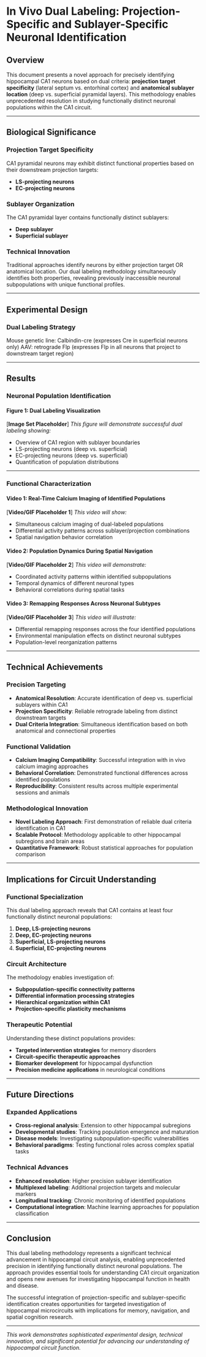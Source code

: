 # In Vivo Dual Labeling: Projection-Specific and Sublayer-Specific Neuronal Identification

## Overview

This document presents a novel approach for precisely identifying hippocampal CA1 neurons based on dual criteria: **projection target specificity** (lateral septum vs. entorhinal cortex) and **anatomical sublayer location** (deep vs. superficial pyramidal layers). This methodology enables unprecedented resolution in studying functionally distinct neuronal populations within the CA1 circuit.

---

## Biological Significance

### Projection Target Specificity
CA1 pyramidal neurons may exhibit distinct functional properties based on their downstream projection targets:
- **LS-projecting neurons**
- **EC-projecting neurons**

### Sublayer Organization
The CA1 pyramidal layer contains functionally distinct sublayers:
- **Deep sublayer**
- **Superficial sublayer**

### Technical Innovation
Traditional approaches identify neurons by either projection target OR anatomical location. Our dual labeling methodology simultaneously identifies both properties, revealing previously inaccessible neuronal subpopulations with unique functional profiles.

---

## Experimental Design

### Dual Labeling Strategy
Mouse genetic line: Calbindin-cre (expresses Cre in superficial neurons only)
AAV: retrograde Flp (expresses Flp in all neurons that project to downstream target region)

---

## Results

### Neuronal Population Identification

#### Figure 1: Dual Labeling Visualization
[**Image Set Placeholder**]
*This figure will demonstrate successful dual labeling showing:*
- Overview of CA1 region with sublayer boundaries
- LS-projecting neurons (deep vs. superficial)
- EC-projecting neurons (deep vs. superficial)
- Quantification of population distributions

---

### Functional Characterization

#### Video 1: Real-Time Calcium Imaging of Identified Populations
[**Video/GIF Placeholder 1**]
*This video will show:*
- Simultaneous calcium imaging of dual-labeled populations
- Differential activity patterns across sublayer/projection combinations
- Spatial navigation behavior correlation

#### Video 2: Population Dynamics During Spatial Navigation
[**Video/GIF Placeholder 2**]
*This video will demonstrate:*
- Coordinated activity patterns within identified subpopulations
- Temporal dynamics of different neuronal types
- Behavioral correlations during spatial tasks

#### Video 3: Remapping Responses Across Neuronal Subtypes
[**Video/GIF Placeholder 3**]
*This video will illustrate:*
- Differential remapping responses across the four identified populations
- Environmental manipulation effects on distinct neuronal subtypes
- Population-level reorganization patterns

---

## Technical Achievements

### Precision Targeting
- **Anatomical Resolution**: Accurate identification of deep vs. superficial sublayers within CA1
- **Projection Specificity**: Reliable retrograde labeling from distinct downstream targets
- **Dual Criteria Integration**: Simultaneous identification based on both anatomical and connectional properties

### Functional Validation
- **Calcium Imaging Compatibility**: Successful integration with in vivo calcium imaging approaches
- **Behavioral Correlation**: Demonstrated functional differences across identified populations
- **Reproducibility**: Consistent results across multiple experimental sessions and animals

### Methodological Innovation
- **Novel Labeling Approach**: First demonstration of reliable dual criteria identification in CA1
- **Scalable Protocol**: Methodology applicable to other hippocampal subregions and brain areas
- **Quantitative Framework**: Robust statistical approaches for population comparison

---

## Implications for Circuit Understanding

### Functional Specialization
This dual labeling approach reveals that CA1 contains at least four functionally distinct neuronal populations:
1. **Deep, LS-projecting neurons**
2. **Deep, EC-projecting neurons**
3. **Superficial, LS-projecting neurons**
4. **Superficial, EC-projecting neurons**

### Circuit Architecture
The methodology enables investigation of:
- **Subpopulation-specific connectivity patterns**
- **Differential information processing strategies**
- **Hierarchical organization within CA1**
- **Projection-specific plasticity mechanisms**

### Therapeutic Potential
Understanding these distinct populations provides:
- **Targeted intervention strategies** for memory disorders
- **Circuit-specific therapeutic approaches**
- **Biomarker development** for hippocampal dysfunction
- **Precision medicine applications** in neurological conditions

---

## Future Directions

### Expanded Applications
- **Cross-regional analysis**: Extension to other hippocampal subregions
- **Developmental studies**: Tracking population emergence and maturation
- **Disease models**: Investigating subpopulation-specific vulnerabilities
- **Behavioral paradigms**: Testing functional roles across complex spatial tasks

### Technical Advances
- **Enhanced resolution**: Higher precision sublayer identification
- **Multiplexed labeling**: Additional projection targets and molecular markers
- **Longitudinal tracking**: Chronic monitoring of identified populations
- **Computational integration**: Machine learning approaches for population classification

---

## Conclusion

This dual labeling methodology represents a significant technical advancement in hippocampal circuit analysis, enabling unprecedented precision in identifying functionally distinct neuronal populations. The approach provides essential tools for understanding CA1 circuit organization and opens new avenues for investigating hippocampal function in health and disease.

The successful integration of projection-specific and sublayer-specific identification creates opportunities for targeted investigation of hippocampal microcircuits with implications for memory, navigation, and spatial cognition research.

---

*This work demonstrates sophisticated experimental design, technical innovation, and significant potential for advancing our understanding of hippocampal circuit function.* 